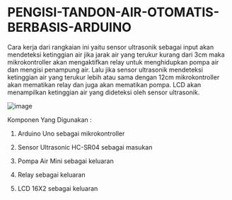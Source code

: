 # PENGISI-TANDON-AIR-OTOMATIS-BERBASIS-ARDUINO

Cara kerja dari rangkaian ini yaitu sensor ultrasonik sebagai input akan mendeteksi ketinggian air jika jarak air yang terukur kurang dari 3cm maka mikrokontroller akan mengaktifkan relay untuk menghidupkan pompa air dan mengisi penampung air. Lalu jika sensor ultrasonik mendeteksi ketinggian air yang terukur lebih atau sama dengan 12cm mikrokontroller akan mematikan relay dan juga akan mematikan pompa. LCD akan menampilkan ketinggian air yang dideteksi oleh sensor ultrasonik.


![image](https://user-images.githubusercontent.com/122074934/210939352-5a9e2e79-687f-4a18-ae07-1f3535609e0d.png)

Komponen Yang Digunakan :

1. Arduino Uno sebagai mikrokontroller

2. Sensor Ultrasonic HC-SR04 sebagai masukan

3. Pompa Air Mini sebagai keluaran

4. Relay sebagai keluaran

5. LCD 16X2 sebagai keluaran

